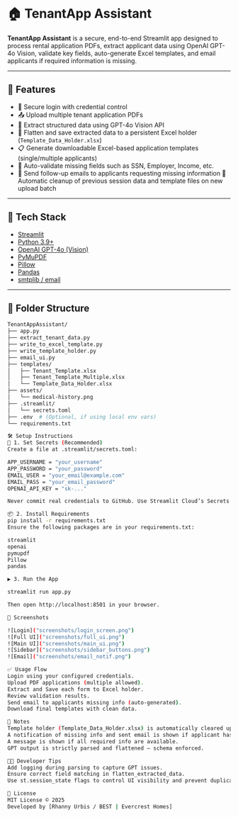 # 🏠 TenantApp Assistant
**TenantApp Assistant** is a secure, end-to-end Streamlit app designed to process rental application PDFs, extract applicant data using OpenAI GPT-4o Vision, validate key fields, auto-generate Excel templates, and email applicants if required information is missing.

---

## 🚀 Features

- 🔐 Secure login with credential control
- 📤 Upload multiple tenant application PDFs
- 🧠 Extract structured data using GPT-4o Vision API
- 📄 Flatten and save extracted data to a persistent Excel holder (`Template_Data_Holder.xlsx`)
- 📋 Generate downloadable Excel-based application templates (single/multiple applicants)
- 🧾 Auto-validate missing fields such as SSN, Employer, Income, etc.
- 📧 Send follow-up emails to applicants requesting missing information
 🧹 Automatic cleanup of previous session data and template files on new upload batch

---

## 🧰 Tech Stack

- [Streamlit](https://streamlit.io/)
- [Python 3.9+](https://www.python.org/)
- [OpenAI GPT-4o (Vision)](https://platform.openai.com/)
- [PyMuPDF](https://pymupdf.readthedocs.io/)
- [Pillow](https://pypi.org/project/Pillow/)
- [Pandas](https://pandas.pydata.org/)
- [smtplib / email](https://docs.python.org/3/library/email.html)

---

## 📂 Folder Structure

```bash
TenantAppAssistant/
├── app.py
├── extract_tenant_data.py
├── write_to_excel_template.py
├── write_template_holder.py
├── email_ui.py
├── templates/
│   ├── Tenant_Template.xlsx
│   ├── Tenant_Template_Multiple.xlsx
│   └── Template_Data_Holder.xlsx
├── assets/
│   └── medical-history.png
├── .streamlit/
│   └── secrets.toml
├── .env  # (Optional, if using local env vars)
└── requirements.txt

🛠️ Setup Instructions
🔐 1. Set Secrets (Recommended)
Create a file at .streamlit/secrets.toml:

APP_USERNAME = "your_username"
APP_PASSWORD = "your_password"
EMAIL_USER = "your_email@example.com"
EMAIL_PASS = "your_email_password"
OPENAI_API_KEY = "sk-..."

Never commit real credentials to GitHub. Use Streamlit Cloud’s Secrets Manager in production.

📦 2. Install Requirements
pip install -r requirements.txt
Ensure the following packages are in your requirements.txt:

streamlit
openai
pymupdf
Pillow
pandas

▶️ 3. Run the App

streamlit run app.py

Then open http://localhost:8501 in your browser.

📸 Screenshots

![Login]("screenshots/login_screen.png")
![Full UI]("screenshots/full_ui.png")
![Main UI]("screenshots/main_ui.png")
![Sidebar]("screenshots/sidebar_buttons.png")
![Email]("screenshots/email_notif.png")

✅ Usage Flow
Login using your configured credentials.
Upload PDF applications (multiple allowed).
Extract and Save each form to Excel holder.
Review validation results.
Send email to applicants missing info (auto-generated).
Download final templates with clean data.

📌 Notes
Template holder (Template_Data_Holder.xlsx) is automatically cleared upon new batch uploads.
A notification of missing info and sent email is shown if applicant has missing required info.
A message is shown if all required info are available.
GPT output is strictly parsed and flattened — schema enforced.

🧑‍💻 Developer Tips
Add logging during parsing to capture GPT issues.
Ensure correct field matching in flatten_extracted_data.
Use st.session_state flags to control UI visibility and prevent duplicates.

📃 License
MIT License © 2025
Developed by [Rhanny Urbis / BEST | Evercrest Homes]
